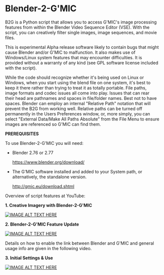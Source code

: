 # Blender-2-G'MIC

B2G is a Python script that allows you to access G'MIC's image processing features from within the Blender Video Sequence Editor (VSE). With the script, you can creatively filter single images, image sequences, and movie files.

This is experimental Alpha release software likely to contain bugs that might cause Blender and/or G'MIC to malfunction. It also makes use of Windows/Linux system features that may encounter difficulties. It is provided without a warranty of any kind (see GPL software license included with the script).

While the code should recognize whether it's being used on Linux or Windows, when you start using the blend file on one system, it's best to keep it there rather than trying to treat it as totally portable. File paths, image formats and codec issues all come into play. Issues that can rear their head are pathnames and spaces in file/folder names. Best not to have spaces. Blender can employ an internal "Relative Path" notation that will prevent the B2G from working well. Relative paths can be turned off permanently in the Users Preferences window, or, more simply, you can select "External Data/Make All Paths Absolute" from the File Menu to ensure images are referenced so G'MIC can find them.

**PREREQUISITES**

To use Blender-2-G'MIC you will need:

*  Blender 2.76 or 2.77

      https://www.blender.org/download/
      
*  The G'MIC software installed and added to your System path, or alternatively, the standalone version.       

      http://gmic.eu/download.shtml







Overview of script features at YouTube:

**1. Creative Imagery with Blender-2-G'MIC**

[![IMAGE ALT TEXT HERE](https://img.youtube.com/vi/4Q78OPmbn3o/0.jpg)](https://www.youtube.com/watch?v=4Q78OPmbn3o)


**2. Blender-2-G'MIC Feature Update**

[![IMAGE ALT TEXT HERE](https://img.youtube.com/vi/p1twxAsLb6o/0.jpg)](https://www.youtube.com/watch?v=p1twxAsLb6o)



Details on how to enable the link between Blender and G'MIC and general usage info are given in the following video.

**3. Initial Settings & Use**

[![IMAGE ALT TEXT HERE](https://img.youtube.com/vi/TSzoEXAV1zs/0.jpg)](https://www.youtube.com/watch?v=TSzoEXAV1zs)

